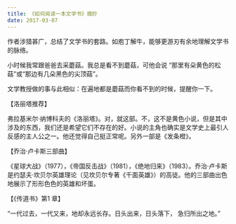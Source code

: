 ```yaml
---
title: 《如何阅读一本文学书》摘抄
date: 2017-03-07
---
```


 作者涉猎甚广，总结了文学书的套路。如庖丁解牛，能够更游刃有余地理解文学书的脉络。

小时候我常跟爸爸去采蘑菇。我总是看不到蘑菇，可他会说 “那里有朵黄色的松菇”或“那边有几朵黑色的尖顶菇”。

文学教授做的事与此相似：在遍地都是蘑菇而你看不到的时候，提醒你一下。

 

 

 

【洛丽塔推荐】

弗拉基米尔·纳博科夫的《洛丽塔》。对，就这部。不，这不是黄色小说，但是其中涉及的东西，我们还是希望它们不存在的好。小说的主角也确实是文学史上最引人反感的主人公之一。他还觉得自己挺正常呢。另外一部是《发条橙》。

 

【乔治·卢卡斯三部曲】

《星球大战》（1977），《帝国反击战》（1981），《绝地归来》（1983）。乔治·卢卡斯是约瑟夫·坎贝尔英雄理论（见坎贝尔专著《千面英雄》）的高徒。他的三部曲出色地展示了形形色色的英雄和坏蛋。

 

【《传道书》第1 章】

“一代过去，一代又来，地却永远长存。日头出来，日头落下， 急归所出之地。”

 

 

 

 
